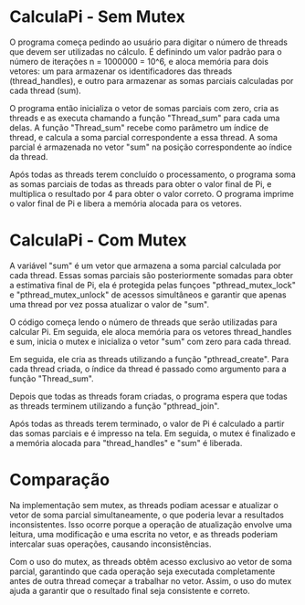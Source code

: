 # CalculaPi - Sem Mutex

O programa começa pedindo ao usuário para digitar o número de threads que devem ser utilizadas no cálculo. É definindo um valor padrão para o número de iterações n = 1000000 = 10^6, e aloca memória para dois vetores: um para armazenar os identificadores das threads (thread_handles), e outro para armazenar as somas parciais calculadas por cada thread (sum).

O programa então inicializa o vetor de somas parciais com zero, cria as threads e as executa chamando a função "Thread_sum" para cada uma delas. A função "Thread_sum" recebe como parâmetro um índice de thread, e calcula a soma parcial correspondente a essa thread. A soma parcial é armazenada no vetor "sum" na posição correspondente ao índice da thread.

Após todas as threads terem concluído o processamento, o programa soma as somas parciais de todas as threads para obter o valor final de Pi, e multiplica o resultado por 4 para obter o valor correto. O programa imprime o valor final de Pi e libera a memória alocada para os vetores.

# CalculaPi - Com Mutex

A variável "sum" é um vetor que armazena a soma parcial calculada por cada thread. Essas somas parciais são posteriormente somadas para obter a estimativa final de Pi, ela é protegida pelas funçoes "pthread_mutex_lock" e "pthread_mutex_unlock" de acessos simultâneos e garantir que apenas uma thread por vez possa atualizar o valor de "sum".

O código começa lendo o número de threads que serão utilizadas para calcular Pi. Em seguida, ele aloca memória para os vetores thread_handles e sum, inicia o mutex e inicializa o vetor "sum" com zero para cada thread.

Em seguida, ele cria as threads utilizando a função "pthread_create". Para cada thread criada, o índice da thread é passado como argumento para a função "Thread_sum".

Depois que todas as threads foram criadas, o programa espera que todas as threads terminem utilizando a função "pthread_join".

Após todas as threads terem terminado, o valor de Pi é calculado a partir das somas parciais e é impresso na tela. Em seguida, o mutex é finalizado e a memória alocada para "thread_handles" e "sum" é liberada.

# Comparação

Na implementação sem mutex, as threads podiam acessar e atualizar o vetor de soma parcial simultaneamente, o que poderia levar a resultados inconsistentes. Isso ocorre porque a operação de atualização envolve uma leitura, uma modificação e uma escrita no vetor, e as threads poderiam intercalar suas operações, causando inconsistências.

Com o uso do mutex, as threads obtêm acesso exclusivo ao vetor de soma parcial, garantindo que cada operação seja executada completamente antes de outra thread começar a trabalhar no vetor. Assim, o uso do mutex ajuda a garantir que o resultado final seja consistente e correto.

